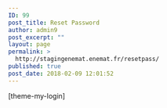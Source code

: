 ```yaml
---
ID: 99
post_title: Reset Password
author: admin9
post_excerpt: ""
layout: page
permalink: >
  http://stagingenemat.enemat.fr/resetpass/
published: true
post_date: 2018-02-09 12:01:52
---
```

[theme-my-login]